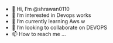 - 👋 Hi, I’m @shrawan0110
- 👀 I’m interested in Devops works
- 🌱 I’m currently learning Aws w
- 💞️ I’m looking to collaborate on DEVOPS
- 📫 How to reach me ...

<!---
shrawan0110/shrawan0110 is a ✨ special ✨ repository because its `README.md` (this file) appears on your GitHub profile.
You can click the Preview link to take a look at your changes.
--->
